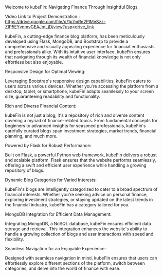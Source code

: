 Welcome to kubeFin: Navigating Finance Through Insightful Blogs,

Video Link to Project Demonstration : https://drive.google.com/file/d/1p7mRe2PIMeSzz-ZIP5EYvnmvGEAJmLjD/view?usp=drive_link

kubeFin, a cutting-edge finance blog platform, has been meticulously developed using Flask, MongoDB, and Bootstrap to provide a comprehensive and visually appealing experience for financial enthusiasts and professionals alike. With its intuitive user interface, kubeFin ensures that navigating through its wealth of financial knowledge is not only effortless but also enjoyable.

Responsive Design for Optimal Viewing:

Leveraging Bootstrap's responsive design capabilities, kubeFin caters to users across various devices. Whether you're accessing the platform from a desktop, tablet, or smartphone, kubeFin adapts seamlessly to your screen size, guaranteeing readability and functionality.

Rich and Diverse Financial Content:

kubeFin is not just a blog; it's a repository of rich and diverse content covering a myriad of finance-related topics. From fundamental concepts for beginners to advanced insights for seasoned professionals, kubeFin's carefully curated blogs span investment strategies, market trends, financial planning, and much more.

Powered by Flask for Robust Performance:

Built on Flask, a powerful Python web framework, kubeFin delivers a robust and scalable platform. Flask ensures that the website performs seamlessly, offering a swift and efficient user experience while handling a growing repository of blogs.

Dynamic Blog Categories for Varied Interests:

kubeFin's blogs are intelligently categorized to cater to a broad spectrum of financial interests. Whether you're seeking advice on personal finance, exploring investment strategies, or staying updated on the latest trends in the financial industry, kubeFin has a category tailored for you.

MongoDB Integration for Efficient Data Management:

Integrating MongoDB, a NoSQL database, kubeFin ensures efficient data storage and retrieval. This integration enhances the website's ability to handle a growing collection of blogs and user interactions with speed and flexibility.

Seamless Navigation for an Enjoyable Experience:

Designed with seamless navigation in mind, kubeFin ensures that users can effortlessly explore different sections of the platform, switch between categories, and delve into the world of finance with ease.
